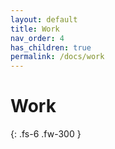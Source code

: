 ```yaml
---
layout: default
title: Work
nav_order: 4
has_children: true
permalink: /docs/work
---
```


# Work


{: .fs-6 .fw-300 }